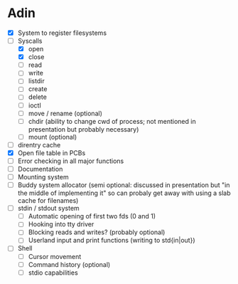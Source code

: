 # Adin

- [x] System to register filesystems
- [ ] Syscalls
  - [x] open
  - [x] close
  - [ ] read
  - [ ] write
  - [ ] listdir
  - [ ] create
  - [ ] delete
  - [ ] ioctl
  - [ ] move / rename (optional)
  - [ ] chdir (ability to change cwd of process; not mentioned in presentation but probably necessary)
  - [ ] mount (optional)
- [ ] direntry cache
- [x] Open file table in PCBs
- [ ] Error checking in all major functions
- [ ] Documentation
- [ ] Mounting system
- [ ] Buddy system allocator (semi optional: discussed in presentation but "in the middle of implementing it" so can probaly get away with using a slab cache for filenames)
- [ ] stdin / stdout system
  - [ ] Automatic opening of first two fds (0 and 1)
  - [ ] Hooking into tty driver
  - [ ] Blocking reads and writes? (probably optional)
  - [ ] Userland input and print functions (writing to std{in|out})
- [ ] Shell
  - [ ] Cursor movement
  - [ ] Command history (optional)
  - [ ] stdio capabilities

